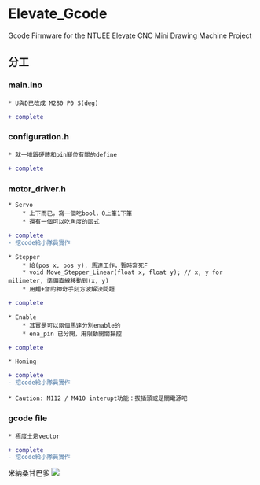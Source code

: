 <!-------------------------------------------------------------------------
	FileName		[ README.md ]
	PackageName		[ Elevate_Gcode ]
	Function		[ README file of the NTUEE CNC Drawing Machine ]
	Author			[ Teaching Group, Elevate, NTUEE ]
	Time			[ 2020 Jul.-present, NTUEE, NTU, Taipei, Taiwan ]
	Copyright		[ Copyleft(c) 2020-present NTUEE, NTU, Taiwan ]
-------------------------------------------------------------------------->

# Elevate_Gcode
Gcode Firmware for the NTUEE Elevate CNC Mini Drawing Machine Project

## 分工

### main.ino
	* U與D已改成 M280 P0 S(deg)
```diff
+ complete
```
### configuration.h
	* 就一堆跟硬體和pin腳位有關的define
```diff
+ complete
```
	
### motor_driver.h
	* Servo
		* 上下而已，寫一個吃bool，0上筆1下筆
		* 還有一個可以吃角度的函式
```diff
+ complete
- 挖code給小隊員實作
```
	* Stepper
		* 給(pos x, pos y), 馬達工作，暫時寫死F
		* void Move_Stepper_Linear(float x, float y); // x, y for milimeter, 準備直線移動到(x, y)
		* 用麵+詹的神奇手刻方波解決問題
```diff
+ complete
```
	* Enable
		* 其實是可以兩個馬達分別enable的
		* ena_pin 已分開，用限動開關操控
```diff
+ complete
```
		
	* Homing
```diff
+ complete
- 挖code給小隊員實作
```
		
	* Caution: M112 / M410 interupt功能：拔插頭或是關電源吧
		
### gcode file
	* 極度土炮vector
```diff
+ complete
- 挖code給小隊員實作
```

米納桑甘巴爹
![](backend_devs.jpg)
